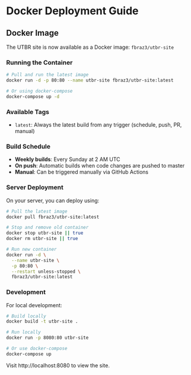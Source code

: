 # Docker Deployment Guide

## Docker Image

The UTBR site is now available as a Docker image: `fbraz3/utbr-site`

### Running the Container

```bash
# Pull and run the latest image
docker run -d -p 80:80 --name utbr-site fbraz3/utbr-site:latest

# Or using docker-compose
docker-compose up -d
```

### Available Tags

- `latest`: Always the latest build from any trigger (schedule, push, PR, manual)

### Build Schedule

- **Weekly builds**: Every Sunday at 2 AM UTC
- **On push**: Automatic builds when code changes are pushed to master
- **Manual**: Can be triggered manually via GitHub Actions

### Server Deployment

On your server, you can deploy using:

```bash
# Pull the latest image
docker pull fbraz3/utbr-site:latest

# Stop and remove old container
docker stop utbr-site || true
docker rm utbr-site || true

# Run new container
docker run -d \
  --name utbr-site \
  -p 80:80 \
  --restart unless-stopped \
  fbraz3/utbr-site:latest
```

### Development

For local development:

```bash
# Build locally
docker build -t utbr-site .

# Run locally
docker run -p 8080:80 utbr-site

# Or use docker-compose
docker-compose up
```

Visit http://localhost:8080 to view the site.
